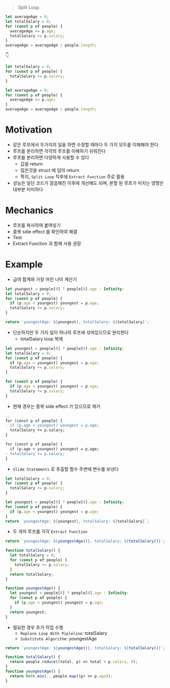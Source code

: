 > Split Loop

```js
let averageAge = 0;
let totalSalary = 0;
for (const p of people) {
  averageAge += p.age;
  totalSalary += p.salary;
}
averageAge = averageAge / people.length;
```

👇

```js
let totalSalary = 0;
for (const p of people) {
  totalSalary += p.salary;
}

let averageAge = 0;
for (const p of people) {
  averageAge += p.age;
}
averageAge = averageAge / people.length;
```

# Motivation

- 같은 루프에서 두가지의 일을 하면 수정할 때마다 두 가지 모두를 이해해야 한다
- 루프를 분리하면 각각의 루프를 이해하기 쉬워진다
- 루프를 분리하면 다양하게 사용할 수 있다
  - 값을 return
  - 많은것을 struct 에 담아 return
  - 특히, `Split Loop` 직후에 `Extract Function` 주로 활용
- 성능은 일단 코드가 깔끔해진 이후에 개선해도 되며, 분할 된 루프가 미치는 영향은 대부분 미미하다

# Mechanics

- 루프를 복사하여 붙여넣기
- 중복 sdie effect 를 확인하여 해결
- Test
- Extract Function 과 함께 사용 권장

# Example

- 급여 합계와 가장 어린 나이 계산기

```js
let youngest = people[0] ? people[0].age : Infinity;
let totalSalary = 0;
for (const p of people) {
  if (p.age < youngest) youngest = p.age;
  totalSalary += p.salary;
}

return `youngestAge: ${youngest}, totalSalary: ${totalSalary}`;
```

- 단순하지만 두 가지 일이 하나의 루프에 섞여있으므로 분리한다
  - totalSalary loop 복제

```js
let youngest = people[0] ? people[0].age : Infinity;
let totalSalary = 0;
for (const p of people) {
  if (p.age < youngest) youngest = p.age;
  totalSalary += p.salary;
}

for (const p of people) {
  if (p.age < youngest) youngest = p.age;
  totalSalary += p.salary;
}
```

- 현재 경우는 중복 side effect 가 있으므로 제거

```diff
..
for (const p of people) {
- if (p.age < youngest) youngest = p.age;
  totalSalary += p.salary;
}

for (const p of people) {
  if (p.age < youngest) youngest = p.age;
- totalSalary += p.salary;
}
```

- `Slide Statements` 로 추출할 함수 주변에 변수를 보낸다

```js
let totalSalary = 0;
for (const p of people) {
  totalSalary += p.salary;
}

let youngest = people[0] ? people[0].age : Infinity;
for (const p of people) {
  if (p.age < youngest) youngest = p.age;
}
return `youngestAge: ${youngest}, totalSalary: ${totalSalary}`;
```

- 두 개의 루프를 각각 `Extract Function`

```js
return `youngestAge: ${youngestAge()}, totalSalary: ${totalSalary()}`;

function totalSalary() {
  let totalSalary = 0;
  for (const p of people) {
    totalSalary += p.salary;
  }
  return totalSalary;
}

function youngestAge() {
  let youngest = people[0] ? people[0].age : Infinity;
  for (const p of people) {
    if (p.age < youngest) youngest = p.age;
  }
  return youngest;
}
```

- 필요한 경우 추가 작업 수행
  - `Replace Loop With Pipleline`: totalSalary
  - `Substitute Algorithm`: youngestAge

```js
return `youngestAge: ${youngestAge()}, totalSalary: ${totalSalary()}`;

function totalSalary() {
  return people.reduce((total, p) => total + p.salary, 0);
}
function youngestAge() {
  return Math.min(...people.map((p) => p.age));
}
```
